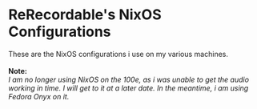 # ReRecordable's NixOS Configurations
These are the NixOS configurations i use on my various machines.
<br> 
<br>
**Note:** <br>
*I am no longer using NixOS on the 100e, as i was unable to get the audio working in time. I will get to it at a later date. In the meantime, i am using Fedora Onyx on it.*
